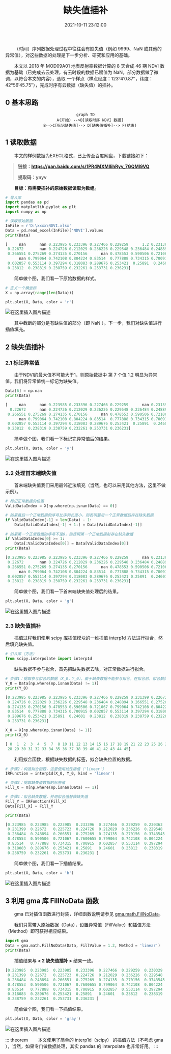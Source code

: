 ﻿---
title: 缺失值插补
date: 2021-10-11 23:12:00
tags:
 - gma
 - Python
 - 数据处理
categories:
 - 资源教程
---
&emsp;&emsp;（时间）序列数据处理过程中往往会有缺失值（例如 9999、NaN 或其他的异常值），对这些数据的处理是下一步分析、研究和应用的基础。

&emsp;&emsp;本文以 2018 年 MOD09A01 地表反射率数据计算的 8 天合成 46 期 NDVI 数据为基础（已完成去云处理，有云时段的数据已赋值为 NaN，部分数据做了微调，以符合本文的内容），选取 一个样点（样点经度：123°4′0.87″，纬度：42°56′45.75″），完成时序有云数据（缺失值）的插补。
<!-- more -->

## 0 基本思路

<center>

```mermaid
graph TD
	A(开始) -->B[读取时序 NDVI 数据]
	B-->C[标记缺失值]--> D[缺失值插补]--> F(结束)
```

</center>

## 1 读取数据

&emsp;&emsp;本文的样例数据为EXECL格式，已上传至百度网盘，下载链接如下：

> **链接：https://pan.baidu.com/s/1PR4MXMIIihRyv_7GQMl9VQ**
>
> **提取码：ynyv**

**&emsp;&emsp;目标：将需要插补的原始数据读取为数组。**

```python
# 导入库
import pandas as pd
import matplotlib.pyplot as plt
import numpy as np
```

```python
# 读取原始数据
InFile = r'D:\xxxx\NDVI.xlsx'
Data = pd.read_excel(InFile)['NDVI'].values
print(Data)
```

```python
[     nan      nan 0.223985 0.233396 0.227466 0.229259      1.2 0.231399
 0.22672       nan 0.224726 0.212029 0.236226 0.229548 0.236484 0.248894
 0.266551 0.275269 0.274135 0.270156      nan 0.478553 0.590506 0.721067
      nan 0.799064 0.742108 0.804224 0.83514  0.777888 0.734315 0.700915
 0.602857 0.553114 0.397294 0.318083 0.289676 0.253421  0.25891  0.24601
 0.23812  0.238319 0.238759 0.232261 0.253731 0.236231]
```

&emsp;&emsp;简单做个图，我们看一下原始数据的样式。

```python
# 定义一个横坐标
X = np.array(range(len(Data)))

plt.plot(X, Data, color = 'r')
```

![在这里插入图片描述](https://img-blog.csdnimg.cn/f784fb575aa44a5ba9cc0d72c45ae528.png?x-oss-process=image/watermark,type_ZHJvaWRzYW5zZmFsbGJhY2s,shadow_50,text_Q1NETiBA5rSb55qE5Zyw55CG56CU5a2m,size_12,color_FFFFFF,t_70,g_se,x_16)


&emsp;&emsp;其中截断的部分是有缺失值的部分（即 NaN ）。下一步，我们对缺失值进行插值填充。

## 2 缺失值插补

### 2.1 标记异常值

&emsp;&emsp;由于NDVI的最大值不可能大于1，则原始数据中 第 7 个值 1.2 明显为异常值。我们将异常值统一标记为缺失值。

```python
Data[6] = np.nan
print(Data)
```

```python
[     nan      nan 0.223985 0.233396 0.227466 0.229259      nan 0.231399
  0.22672      nan 0.224726 0.212029 0.236226 0.229548 0.236484 0.248894
 0.266551 0.275269 0.274135 0.270156      nan 0.478553 0.590506 0.721067
      nan 0.799064 0.742108 0.804224 0.83514  0.777888 0.734315 0.700915
 0.602857 0.553114 0.397294 0.318083 0.289676 0.253421  0.25891  0.24601
 0.23812  0.238319 0.238759 0.232261 0.253731 0.236231]
```
&emsp;&emsp;简单做个图，我们看一下标记完异常值后的结果。
```python
plt.plot(X, Data, color = 'y')
```
![在这里插入图片描述](https://img-blog.csdnimg.cn/146006302aef46c6b9f2c8a00dd92b4a.png?x-oss-process=image/watermark,type_ZHJvaWRzYW5zZmFsbGJhY2s,shadow_50,text_Q1NETiBA5rSb55qE5Zyw55CG56CU5a2m,size_12,color_FFFFFF,t_70,g_se,x_16)

### 2.2 处理首末端缺失值

&emsp;&emsp;首末端缺失值我们采用最邻近法填充（当然，也可以采用其他方法，这里不做示例）。

```python
# 标记正常数据的位置
ValidDataIndex = X[np.where(np.isnan(Data) == 0)]

# 如果最后一个正常数据的序号比序列长度小，则表明最后一个正常数据后存在缺失数据
if ValidDataIndex[-1] < len(Data) - 1: 
    Data[ValidDataIndex[-1] + 1:] = Data[ValidDataIndex[-1]]  
    
# 如果第一个正常数据的序号不是0，则表明第一个正常数据前存在缺失数据
if ValidDataIndex[0] >= 1:
    Data[:ValidDataIndex[0]] = Data[ValidDataIndex[0]] 
print(Data)
```

```python
[0.223985 0.223985 0.223985 0.233396 0.227466 0.229259      nan 0.231399
 0.22672       nan 0.224726 0.212029 0.236226 0.229548 0.236484 0.248894
 0.266551 0.275269 0.274135 0.270156      nan 0.478553 0.590506 0.721067
      nan 0.799064 0.742108 0.804224 0.83514  0.777888 0.734315 0.700915
 0.602857 0.553114 0.397294 0.318083 0.289676 0.253421 0.25891  0.24601
 0.23812  0.238319 0.238759 0.232261 0.253731 0.236231]
```
&emsp;&emsp;简单做个图，我们看一下首末端缺失值处理后的结果。

```python
plt.plot(X, Data, color = 'g')
```
![在这里插入图片描述](https://img-blog.csdnimg.cn/66b8a6ada1234714b8f5817ab553ceef.png?x-oss-process=image/watermark,type_ZHJvaWRzYW5zZmFsbGJhY2s,shadow_50,text_Q1NETiBA5rSb55qE5Zyw55CG56CU5a2m,size_12,color_FFFFFF,t_70,g_se,x_16)


### 2.3 缺失值插补

&emsp;&emsp;插值过程我们使用 scipy 库插值模块的一维插值 interp1d 方法进行拟合，然后填充缺失值。

```python
# 引入库（方法）
from scipy.interpolate import interp1d
```
&emsp;&emsp;缺失数据不参与拟合，首先把缺失数据去除，对正常数据进行拟合。
```python
# 步骤1：提取参与拟合的数据（X_0，Y_0）。由于缺失数据不能参与拟合，在拟合前，拟合数据需要先剔除异常值。
Y_0 = Data[np.where(np.isnan(Data) != 1)]
print(Y_0)
```

```python
[0.223985 0.223985 0.223985 0.233396 0.227466 0.229259 0.231399 0.22672
 0.224726 0.212029 0.236226 0.229548 0.236484 0.248894 0.266551 0.275269
 0.274135 0.270156 0.478553 0.590506 0.721067 0.799064 0.742108 0.804224
 0.83514  0.777888 0.734315 0.700915 0.602857 0.553114 0.397294 0.318083
 0.289676 0.253421 0.25891  0.24601  0.23812  0.238319 0.238759 0.232261
 0.253731 0.236231]
```

```python
X_0 = X[np.where(np.isnan(Data) != 1)]
print(X_0)
```

```python
[ 0  1  2  3  4  5  7  8 10 11 12 13 14 15 16 17 18 19 21 22 23 25 26 27
 28 29 30 31 32 33 34 35 36 37 38 39 40 41 42 43 44 45]
```
&emsp;&emsp;利用拟合函数，根据缺失数据的标签，拟合缺失位置的数据。
```python
# 步骤2：构造拟合函数，这里使用线性插值（'linear'）
IRFunction = interp1d(X_0, Y_0, kind = 'linear')

# 步骤3：提取缺失值数据的标签值
Fill_X = X[np.where(np.isnan(Data) == 1)]

# 步骤4：拟合缺失数据，并用拟合值替换缺失值
Fill_Y = IRFunction(Fill_X)
Data[Fill_X] = Fill_Y 

print(Data)
```

```python
[0.223985  0.223985  0.223985  0.233396  0.227466  0.229259  0.230363
 0.231399  0.22672   0.225723  0.224726  0.212029  0.236226  0.229548
 0.236484  0.248894  0.266551  0.275269  0.274135  0.270156  0.3743545
 0.478553  0.590506  0.721067  0.7600655 0.799064  0.742108  0.804224
 0.83514   0.777888  0.734315  0.700915  0.602857  0.553114  0.397294
 0.318083  0.289676  0.253421  0.25891   0.24601   0.23812   0.238319
 0.238759  0.232261  0.253731  0.236231 ]
```

&emsp;&emsp;简单做个图，我们看一下插值结果。

```python
plt.plot(X, Data, color = 'b')
```
![在这里插入图片描述](https://img-blog.csdnimg.cn/b627af648b4140c2848856618c1dd8f8.png?x-oss-process=image/watermark,type_ZHJvaWRzYW5zZmFsbGJhY2s,shadow_50,text_Q1NETiBA5rSb55qE5Zyw55CG56CU5a2m,size_12,color_FFFFFF,t_70,g_se,x_16)

## 3 利用 gma 库 FillNoData 函数

&emsp;&emsp;gma 已对插值函数进行封装，详细函数说明请参见 [gma.math.FillNoData](/01.gma/6.Use.html#_2-2-fillnodata)。

&emsp;&emsp;我们只需带入原始数据（Data），设置异常值（FillValue）和插值方法（Method）即可获得相应结果。

```python
import gma
Data = gma.math.FillNoData(Data, FillValue = 1.2, Method = 'linear')
print(Data)
```

&emsp;&emsp;插值结果与 **< 2 缺失值插补 >** 结果一致。
```python
[0.223985  0.223985  0.223985  0.233396  0.227466  0.229259  0.230329
 0.231399  0.22672   0.225723  0.224726  0.212029  0.236226  0.229548
 0.236484  0.248894  0.266551  0.275269  0.274135  0.270156  0.3743545
 0.478553  0.590506  0.721067  0.7600655 0.799064  0.742108  0.804224
 0.83514   0.777888  0.734315  0.700915  0.602857  0.553114  0.397294
 0.318083  0.289676  0.253421  0.25891   0.24601   0.23812   0.238319
 0.238759  0.232261  0.253731  0.236231 ]
```
&emsp;&emsp;简单做个图，我们看一下插值结果。

```python
plt.plot(X, Data, color = 'gray')
```
![在这里插入图片描述](https://img-blog.csdnimg.cn/f0ad4f260fb54b40bd9fd36b8dd63d84.png?x-oss-process=image/watermark,type_ZHJvaWRzYW5zZmFsbGJhY2s,shadow_50,text_Q1NETiBA5rSb55qE5Zyw55CG56CU5a2m,size_12,color_FFFFFF,t_70,g_se,x_16)

::: theorem 
&emsp;&emsp;本文使用了简单的 interp1d（scipy） 的插值方法（不考虑 gma ），当然，如果专门做数据处理，其实 pandas 的 interpolate 也非常好用。
:::


